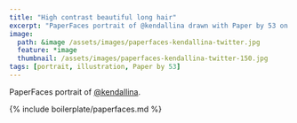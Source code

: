 ```yaml
---
title: "High contrast beautiful long hair"
excerpt: "PaperFaces portrait of @kendallina drawn with Paper by 53 on an iPad."
image: 
  path: &image /assets/images/paperfaces-kendallina-twitter.jpg 
  feature: *image
  thumbnail: /assets/images/paperfaces-kendallina-twitter-150.jpg
tags: [portrait, illustration, Paper by 53]
---
```


PaperFaces portrait of [@kendallina](https://twitter.com/kendallina).

{% include boilerplate/paperfaces.md %}
